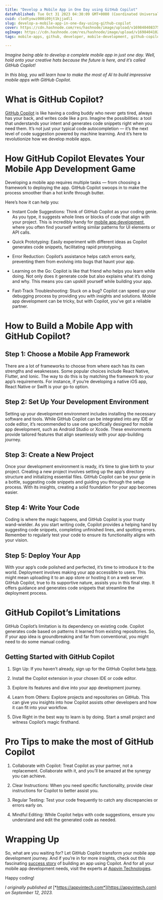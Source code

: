 ```yaml
---
title: "Develop a Mobile App in One Day using GitHub Copilot"
datePublished: Tue Oct 31 2023 04:30:09 GMT+0000 (Coordinated Universal Time)
cuid: clodtyowz000i09jt1kjja4l1
slug: develop-a-mobile-app-in-one-day-using-github-copilot
cover: https://cdn.hashnode.com/res/hashnode/image/upload/v1698404083757/9663a27d-dada-4df1-8afd-fda44a36ee01.png
ogImage: https://cdn.hashnode.com/res/hashnode/image/upload/v1698404102453/ddc752e8-a61c-4e18-aeb5-0f425e2d4fb4.png
tags: mobile-apps, github, developer, mobile-development, github-copilot

---
```


*Imagine being able to develop a complete mobile app in just one day. Well, hold onto your creative hats because the future is here, and it’s called GitHub Copilot!*

*In this blog, you will learn how to make the most of AI to build impressive mobile apps with GitHub Copilot.*

# **What is GitHub Copilot?**

[GitHub Copilot](https://github.com/features/copilot) is like having a coding buddy who never gets tired, always has your back, and writes code like a pro. Imagine the possibilities: a tool that understands your intent and generates code snippets right when you need them. It’s not just your typical code autocompletion — it’s the next level of code suggestion powered by machine learning. And it’s here to revolutionize how we develop mobile apps.

# **How GitHub Copilot Elevates Your Mobile App Development Game**

Developing a mobile app requires multiple tasks — from choosing a framework to deploying the app. GitHub Copilot swoops in to make the process smoother than a hot knife through butter.

Here’s how it can help you:

* Instant Code Suggestions: Think of GitHub Copilot as your coding genie. As you type, it suggests whole lines or blocks of code that align with your project. This is incredibly handy for [mobile app development](http://43.204.33.78/mobile-app-development/), where you often find yourself writing similar patterns for UI elements or API calls.
    
* Quick Prototyping: Easily experiment with different ideas as Copilot generates code snippets, facilitating rapid prototyping.
    
* Error Reduction: Copilot’s assistance helps catch errors early, preventing them from evolving into bugs that haunt your app.
    
* Learning on the Go: Copilot is like that friend who helps you learn while doing. Not only does it generate code but also explains what it’s doing and why. This means you can upskill yourself while building your app.
    
* Fast-Track Troubleshooting: Stuck on a bug? Copilot can speed up your debugging process by providing you with insights and solutions. Mobile app development can be tricky, but with Copilot, you’ve got a reliable partner.
    

# **How to Build a Mobile App with GitHub Copilot?**

## **Step 1: Choose a Mobile App Framework**

There are a lot of frameworks to choose from where each has its own strengths and weaknesses. Some popular choices include React Native, Flutter, and Ionic. The way to do this is by matching the framework to your app’s requirements. For instance, if you’re developing a native iOS app, React Native or Swift is your go-to option.

## **Step 2: Set Up Your Development Environment**

Setting up your development environment includes installing the necessary software and tools. While GitHub Copilot can be integrated into any IDE or code editor, it’s recommended to use one specifically designed for mobile app development, such as Android Studio or Xcode. These environments provide tailored features that align seamlessly with your app-building journey.

## **Step 3: Create a New Project**

Once your development environment is ready, it’s time to give birth to your project. Creating a new project involves setting up the app’s directory structure and initializing essential files. GitHub Copilot can be your genie in a bottle, suggesting code snippets and guiding you through the setup process. With its insights, creating a solid foundation for your app becomes easier.

## **Step 4: Write Your Code**

Coding is where the magic happens, and GitHub Copilot is your trusty wand-wielder. As you start writing code, Copilot provides a helping hand by suggesting code snippets, completing unfinished lines, and spotting errors. Remember to regularly test your code to ensure its functionality aligns with your vision.

## **Step 5: Deploy Your App**

With your app’s code polished and perfected, it’s time to introduce it to the world. Deployment involves making your app accessible to users. This might mean uploading it to an app store or hosting it on a web server. GitHub Copilot, true to its supportive nature, assists you in this final step. It offers guidance and generates code snippets that streamline the deployment process.

# **GitHub Copilot’s Limitations**

GitHub Copilot’s limitation is its dependency on existing code. Copilot generates code based on patterns it learned from existing repositories. So, if your app idea is groundbreaking and far from conventional, you might need to do some manual coding.

## **Getting Started with GitHub Copilot**

1. Sign Up: If you haven’t already, sign up for the GitHub Copilot beta [here](https://docs.github.com/en/copilot/getting-started-with-github-copilot).
    
2. Install the Copilot extension in your chosen IDE or code editor.
    
3. Explore its features and dive into your app development journey.
    
4. Learn from Others: Explore projects and repositories on GitHub. This can give you insights into how Copilot assists other developers and how it can fit into your workflow.
    
5. Dive Right in the best way to learn is by doing. Start a small project and witness Copilot’s magic firsthand.
    

# **Pro Tips to make the most of GitHub Copilot**

1. Collaborate with Copilot: Treat Copilot as your partner, not a replacement. Collaborate with it, and you’ll be amazed at the synergy you can achieve.
    
2. Clear Instructions: When you need specific functionality, provide clear instructions for Copilot to better assist you.
    
3. Regular Testing: Test your code frequently to catch any discrepancies or errors early on.
    
4. Mindful Editing: While Copilot helps with code suggestions, ensure you understand and edit the generated code as needed.
    

# **Wrapping Up**

So, what are you waiting for? Let GitHub Copilot transform your mobile app development journey. And if you’re in for more insights, check out this fascinating [success story](https://www.linkedin.com/pulse/i-built-app-github-copilot-heres-result-simona-winnekes/) of building an app using Copilot. And for all your mobile app development needs, visit the experts at [Appvin Technologies](http://43.204.33.78/).

Happy coding!

*I originally published at* [*https://appvintech.com*](https://appvintech.com) *on September 12, 2023.*